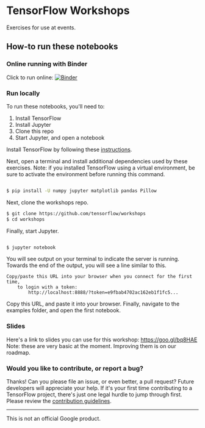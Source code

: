 # TensorFlow Workshops

Exercises for use at events.

## How-to run these notebooks

### Online running with Binder

Click to run online: [![Binder](https://mybinder.org/badge.svg)](https://mybinder.org/v2/gh/tensorflow/workshops/master)

### Run locally

To run these notebooks, you'll need to:
1. Install TensorFlow
2. Install Jupyter
3. Clone this repo
4. Start Jupyter, and open a notebook

Install TensorFlow by following these [instructions](https://www.tensorflow.org/install/).

Next, open a terminal and install additional dependencies used by these exercises. Note: if you installed TensorFlow using a virtual environment, be sure to activate the environment before running this command.


```sh

$ pip install -U numpy jupyter matplotlib pandas Pillow

```

Next, clone the workshops repo.

```sh
$ git clone https://github.com/tensorflow/workshops
$ cd workshops
```

Finally, start Jupyter.

```sh

$ jupyter notebook

```

You will see output on your terminal to indicate the server is running. Towards the end of the output, you will see a line similar to this.

```
Copy/paste this URL into your browser when you connect for the first time,
    to login with a token:
        http://localhost:8888/?token=e9fbab4702ac162eb1f1fc5...
```

Copy this URL, and paste it into your browser. Finally, navigate to the examples folder, and open the first notebook.

### Slides
Here's a link to slides you can use for this workshop: https://goo.gl/bq8HAE Note: these are very basic at the moment. Improving them is on our roadmap.


### Would you like to contribute, or report a bug?

Thanks! Can you please file an issue, or even better, a pull request? Future developers will appreciate your help. If it's your first time contributing to a TensorFlow project, there's just one legal hurdle to jump through first. Please review the [contribution guidelines](CONTRIBUTING.md).

---

This is not an official Google product.
